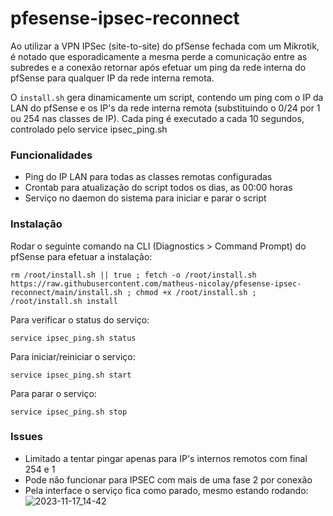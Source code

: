# pfesense-ipsec-reconnect
Ao utilizar a VPN IPSec (site-to-site) do pfSense fechada com um Mikrotik, é notado que esporadicamente a mesma perde a comunicação entre as subredes e a conexão retornar após efetuar um ping da rede interna do pfSense para qualquer IP da rede interna remota.

O `install.sh` gera dinamicamente um script, contendo um ping com o IP da LAN do pfSense e os IP's da rede interna remota (substituindo o 0/24 por 1 ou 254 nas classes de IP). Cada ping é executado a cada 10 segundos, controlado pelo service ipsec_ping.sh

### Funcionalidades
- Ping do IP LAN para todas as classes remotas configuradas
- Crontab para atualização do script todos os dias, as 00:00 horas
- Serviço no daemon do sistema para iniciar e parar o script 

### Instalação
Rodar o seguinte comando na CLI (Diagnostics > Command Prompt) do pfSense para efetuar a instalação:

```
rm /root/install.sh || true ; fetch -o /root/install.sh https://raw.githubusercontent.com/matheus-nicolay/pfesense-ipsec-reconnect/main/install.sh ; chmod +x /root/install.sh ; /root/install.sh install
```

Para verificar o status do serviço:
```
service ipsec_ping.sh status
```

Para iniciar/reiniciar o serviço:
```
service ipsec_ping.sh start
```

Para parar o serviço:
```
service ipsec_ping.sh stop
```

### Issues
- Limitado a tentar pingar apenas para IP's internos remotos com final 254 e 1
- Pode não funcionar para IPSEC com mais de uma fase 2 por conexão
- Pela interface o serviço fica como parado, mesmo estando rodando:
  ![2023-11-17_14-42](https://github.com/matheus-nicolay/pfesense-ipsec-reconnect/assets/58345766/4882b296-ad0b-48e5-86c9-ce6de1d5a7ca)
